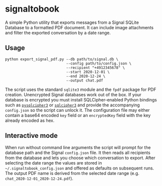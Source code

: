 # signaltobook

A simple Python utility that exports messages from a Signal SQLite
Database to a formatted PDF document. It can include image attachments
and filter the exported conversation by a date range.

## Usage

```
python export_signal_pdf.py --db path/to/signal.db \
                            --config path/to/config.json \
                            --recipient "+4912345678" \
                            --start 2020-12-01 \
                            --end 2020-12-24 \
                            --output chat.pdf
```

The script uses the standard `sqlite3` module and the `fpdf` package for
PDF creation. Unencrypted Signal databases work out of the box. If your
database is encrypted you must install SQLCipher-enabled Python bindings
such as [`pysqlcipher3`](https://pypi.org/project/pysqlcipher3/) or
[`sqlcipher3`](https://pypi.org/project/sqlcipher3/) and provide the
accompanying `config.json` so the script can unlock it. The
configuration file may either contain a base64 encoded `key` field or an
`encryptedKey` field with the key already encoded as hex.

## Interactive mode

When run without command line arguments the script will prompt for the
database path and the Signal `config.json` file. It then reads all
recipients from the database and lets you choose which conversation to
export. After selecting the date range the values are stored in
`~/.signaltobook_config.json` and offered as defaults on subsequent
runs. The output PDF name is derived from the selected date range
(e.g. `chat_2020-12-01_2020-12-24.pdf`).

